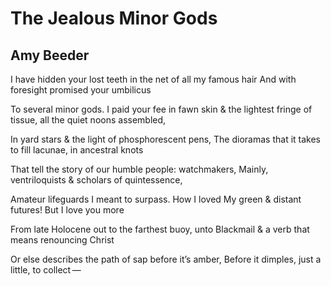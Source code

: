 # The Jealous Minor Gods
## Amy Beeder
I have hidden your lost teeth in the net of all my famous hair
And with foresight promised your umbilicus

To several minor gods. I paid your fee in fawn skin
& the lightest fringe of tissue, all the quiet noons assembled,

In yard stars & the light of phosphorescent pens,
The dioramas that it takes to fill lacunae, in ancestral knots

That tell the story of our humble people: watchmakers,
Mainly, ventriloquists & scholars of quintessence,

Amateur lifeguards I meant to surpass. How I loved
My green & distant futures! But I love you more

From late Holocene out to the farthest buoy, unto
Blackmail & a verb that means renouncing Christ

Or else describes the path of sap before it’s amber,
Before it dimples, just a little, to collect —